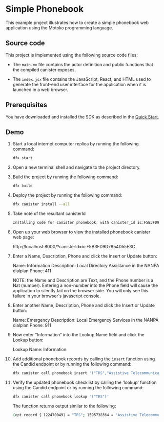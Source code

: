 # Simple Phonebook

This example project illustrates how to create a simple phonebook web application using the Motoko programming language.

## Source code

This project is implemented using the following source code files:

- The `main.mo` file contains the actor definition and public functions that the compiled canister exposes.

- The `index.jsx` file contains the JavaScript, React, and HTML used to generate the front-end user interface for the application when it is launched in a web browser.


## Prerequisites

You have downloaded and installed the SDK as described in the [Quick Start](https://sdk.dfinity.org/docs/quickstart/quickstart.html).

## Demo

1. Start a local internet computer replica by running the following command:

    ```bash
    dfx start
    ```

1. Open a new terminal shell and navigate to the project directory.

1. Build the project by running the following command:

    ```bash
    dfx build
    ```

1. Deploy the project by running the following command:

    ```bash
    dfx canister install --all
    ```

1. Take note of the resultant canisterId

    ```bash
    Installing code for canister phonebook, with canister_id ic:F5B3FD9D7854D55E3C
    ```

1. Open up your web browser to view the installed phonebook canister web page:

    http://localhost:8000/?canisterId=ic:F5B3FD9D7854D55E3C

1. Enter a Name, Description, Phone and click the Insert or Update button:

    Name: Information
    Description: Local Directory Assistance in the NANPA dialplan
    Phone: 411

    NOTE: the Name and Description are Text, and the Phone number is a Nat (number). Entering a non-number into the Phone field will cause the application to silently fail on the browser side. You will only see this failure in your browser's javascript console.

1. Enter another Name, Description, Phone and click the Insert or Update button:

    Name: Emergency
    Description: Local Emergency Services in the NANPA dialplan
    Phone: 911

1. Now enter "Information" into the Lookup Name field and click the Lookup button:

    Lookup Name: Information

1. Add additional phonebook records by calling the `insert` function using the Candid endpoint or by running the following command:

    ```bash
    dfx canister call phonebook insert '("TRS","Assistive Telecommunications Relay Service in the NANPA dialplan",711)'
    ```

1. Verify the updated phonebook checklist by calling the 'lookup' function using the Candid endpoint or by running the following command:  

    ```bash
    dfx canister call phonebook lookup '("TRS")'
    ```

    The function returns output similar to the following:

    ```bash
    (opt record { 1224700491 = "TRS"; 1595738364 = "Assistive Telecommunications Relay Service in the NANPA dialplan"; 3253977966 = 711; })
    ```
